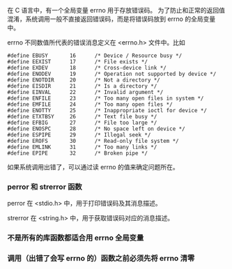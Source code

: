 在 C 语言中，有一个全局变量 errno 用于存放错误码。
为了防止和正常的返回值混淆，系统调用一般不直接返回错误码，而是将错误码放到 errno 的全局变量中。

errno 不同数值所代表的错误消息定义在 <errno.h> 文件中。比如

```
#define	EBUSY		16		/* Device / Resource busy */
#define	EEXIST		17		/* File exists */
#define	EXDEV		18		/* Cross-device link */
#define	ENODEV		19		/* Operation not supported by device */
#define	ENOTDIR		20		/* Not a directory */
#define	EISDIR		21		/* Is a directory */
#define	EINVAL		22		/* Invalid argument */
#define	ENFILE		23		/* Too many open files in system */
#define	EMFILE		24		/* Too many open files */
#define	ENOTTY		25		/* Inappropriate ioctl for device */
#define	ETXTBSY		26		/* Text file busy */
#define	EFBIG		27		/* File too large */
#define	ENOSPC		28		/* No space left on device */
#define	ESPIPE		29		/* Illegal seek */
#define	EROFS		30		/* Read-only file system */
#define	EMLINK		31		/* Too many links */
#define	EPIPE		32		/* Broken pipe */
```

如果系统调用出错了，可以通过读 errno 的值来确定问题所在。

### perror 和 strerror 函数

perror 在 <stdio.h> 中，用于打印错误码及其消息描述。

strerror 在 <string.h> 中，用于获取错误码对应的消息描述。

### 不是所有的库函数都适合用 errno 全局变量

### 调用（出错了会写 errno 的）函数之前必须先将 errno 清零

